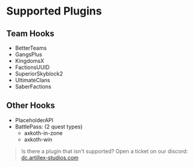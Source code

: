 # Supported Plugins

## Team Hooks
* BetterTeams
* GangsPlus
* KingdomsX
* FactionsUUID
* SuperiorSkyblock2
* UltimateClans
* SaberFactions

## Other Hooks
* PlaceholderAPI
* BattlePass: (2 quest types)
  * axkoth-in-zone
  * axkoth-win

> Is there a plugin that isn't supported? Open a ticket on our discord:
<font color="#1f67ff">[dc.artillex-studios.com](https://dc.artillex-studios.com/)</font>
